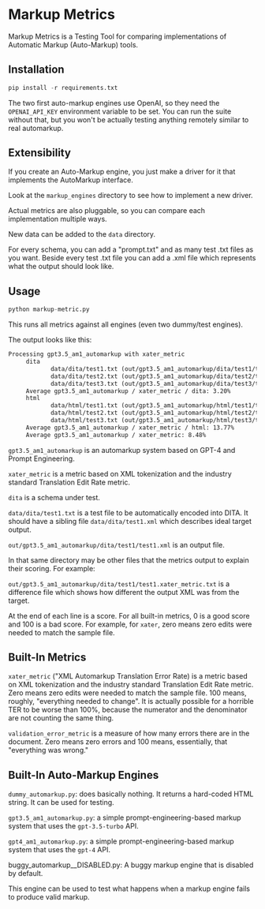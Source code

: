 # Markup Metrics

Markup Metrics is a Testing Tool for comparing implementations
of Automatic Markup (Auto-Markup) tools.

## Installation

```python
pip install -r requirements.txt
```

The two first auto-markup engines use OpenAI, so they need
the `OPENAI_API_KEY` environment variable to be set. You
can run the suite without that, but you won't be actually
testing anything remotely similar to real automarkup.

## Extensibility

If you create an Auto-Markup engine, you just make a driver for 
it that implements the AutoMarkup interface.

Look at the `markup_engines` directory to see how to implement
a new driver.

Actual metrics are also pluggable, so you can compare each
implementation multiple ways.

New data can be added to the `data` directory.

For every schema, you can add a "prompt.txt" and as many test
.txt files as you want. Beside every test .txt file you can
add a .xml file which represents what the output should look
like.

## Usage

```python
python markup-metric.py
```

This runs all metrics against all engines (even two dummy/test engines).

The output looks like this:

```txt
Processing gpt3.5_am1_automarkup with xater_metric
     dita
            data/dita/test1.txt (out/gpt3.5_am1_automarkup/dita/test1/test1.xml): 2.94%
            data/dita/test2.txt (out/gpt3.5_am1_automarkup/dita/test2/test2.xml): 2.94%
            data/dita/test3.txt (out/gpt3.5_am1_automarkup/dita/test3/test3.xml): 3.70%
     Average gpt3.5_am1_automarkup / xater_metric / dita: 3.20%
     html
            data/html/test1.txt (out/gpt3.5_am1_automarkup/html/test1/test1.xml): 4.65%
            data/html/test2.txt (out/gpt3.5_am1_automarkup/html/test2/test2.xml): 20.00%
            data/html/test3.txt (out/gpt3.5_am1_automarkup/html/test3/test3.xml): 16.67%
     Average gpt3.5_am1_automarkup / xater_metric / html: 13.77%
     Average gpt3.5_am1_automarkup / xater_metric: 8.48%
```

`gpt3.5_am1_automarkup` is an automarkup system based on GPT-4 and Prompt Engineering.

`xater_metric` is a metric based on XML tokenization and the industry 
standard Translation Edit Rate metric.

`dita` is a schema under test.

`data/dita/test1.txt` is a test file to be automatically encoded into DITA.
It should have a sibling file `data/dita/test1.xml` which describes ideal
target output.

`out/gpt3.5_am1_automarkup/dita/test1/test1.xml` is an output file.

In that same directory may be other files that the metrics output
to explain their scoring. For example:

`out/gpt3.5_am1_automarkup/dita/test1/test1.xater_metric.txt` is
a difference file which shows how different the output XML was
from the target.

At the end of each line is a score. For all built-in metrics, 0
is a good score and 100 is a bad score. For example, for 
`xater`, zero means zero edits were needed to match the sample file.

## Built-In Metrics

`xater_metric` ("XML Automarkup Translation Error Rate)
is a metric based on XML tokenization and the industry 
standard Translation Edit Rate metric. Zero means zero edits were
needed to match the sample file. 100 means, roughly, "everything
needed to change". It is actually possible for a horrible
TER to be worse than 100%, because the numerator and the denominator
are not counting the same thing.

`validation_error_metric` is a measure of how many errors there are
in the document. Zero means zero errors and 100 means, essentially,
that "everything was wrong."

## Built-In Auto-Markup Engines

`dummy_automarkup.py`: does basically nothing. It returns a hard-coded
HTML string. It can be used for testing.

`gpt3.5_am1_automarkup.py`: a simple prompt-engineering-based markup
system that uses the `gpt-3.5-turbo` API.

`gpt4_am1_automarkup.py`: a simple prompt-engineering-based markup
system that uses the `gpt-4` API.

buggy_automarkup__DISABLED.py: A buggy markup engine that is disabled by default.

This engine can be used to test what happens when a markup engine
fails to produce valid markup.
